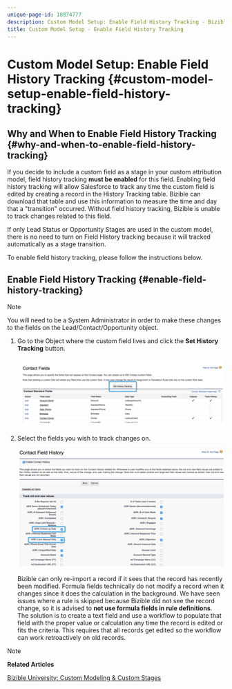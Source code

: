```yaml
---
unique-page-id: 18874777
description: Custom Model Setup: Enable Field History Tracking - Bizible - Product Documentation
title: Custom Model Setup - Enable Field History Tracking
---
```


# Custom Model Setup: Enable Field History Tracking {#custom-model-setup-enable-field-history-tracking}

## Why and When to Enable Field History Tracking {#why-and-when-to-enable-field-history-tracking}

If you decide to include a custom field as a stage in your custom attribution model, field history tracking **must be enabled** for this field. Enabling field history tracking will allow Salesforce to track any time the custom field is edited by creating a record in the History Tracking table. Bizible can download that table and use this information to measure the time and day that a "transition" occurred. Without field history tracking, Bizible is unable to track changes related to this field.

If only Lead Status or Opportunity Stages are used in the custom model, there is no need to turn on Field History tracking because it will tracked automatically as a stage transition.

To enable field history tracking, please follow the instructions below.

## Enable Field History Tracking {#enable-field-history-tracking}

>[!NOTE]
>
>You will need to be a System Administrator in order to make these changes to the fields on the Lead/Contact/Opportunity object.

1. Go to the Object where the custom field lives and click the **Set History Tracking** button.

   ![](assets/1.png)

1. Select the fields you wish to track changes on.

   ![](assets/2.png)

   Bizible can only re-import a record if it sees that the record has recently been modified. Formula fields technically do not modify a record when it changes since it does the calculation in the background. We have seen issues where a rule is skipped because Bizible did not see the record change, so it is advised to **not use formula fields in rule definitions**. The solution is to create a text field and use a workflow to populate that field with the proper value or calculation any time the record is edited or fits the criteria. This requires that all records get edited so the workflow can work retroactively on old records.

>[!NOTE]
>
>**Related Articles**
>
>[Bizible University: Custom Modeling & Custom Stages](https://universityonline.marketo.com/courses/additional-features-1/#/page/5c64c6ebac158965be68467c)

